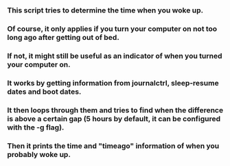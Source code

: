 ### This script tries to determine the time when you woke up.
### Of course, it only applies if you turn your computer on not too long ago after getting out of bed.
### If not, it might still be useful as an indicator of when you turned your computer on.
### It works by getting information from journalctrl, sleep-resume dates and boot dates.
### It then loops through them and tries to find when the difference is above a certain gap (5 hours by default, it can be configured with the -g flag).
### Then it prints the time and "timeago" information of when you probably woke up.